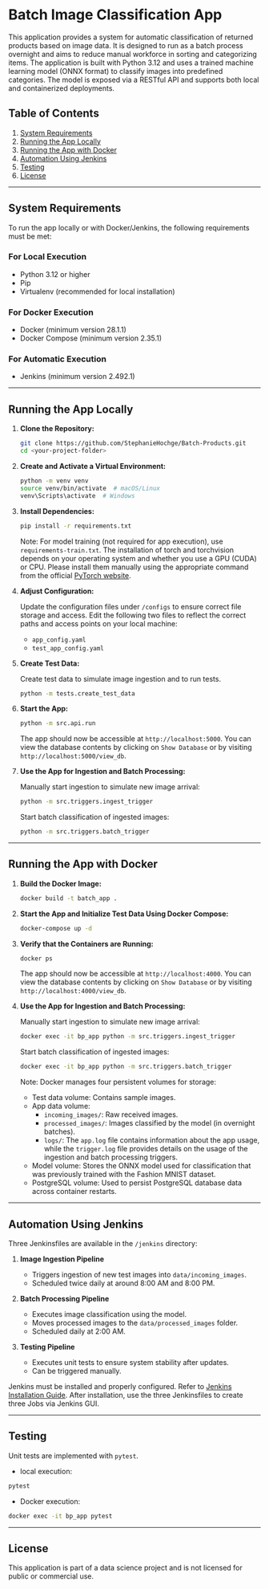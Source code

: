# Batch Image Classification App

This application provides a system for automatic classification of returned products based on image data. It is designed to run as a batch process overnight and aims to reduce manual workforce in sorting and categorizing items. The application is built with Python 3.12 and uses a trained machine learning model (ONNX format) to classify images into predefined categories. The model is exposed via a RESTful API and supports both local and containerized deployments. 

## Table of Contents
1. [System Requirements](#system-requirements)
2. [Running the App Locally](#running-the-app-locally)
3. [Running the App with Docker](#running-the-app-with-docker)
4. [Automation Using Jenkins](#automation-using-jenkins)
5. [Testing](#testing)
6. [License](#license)

---

## System Requirements

To run the app locally or with Docker/Jenkins, the following requirements must be met:

### **For Local Execution**
- Python 3.12 or higher
- Pip 
- Virtualenv (recommended for local installation)

### **For Docker Execution**
- Docker (minimum version 28.1.1)
- Docker Compose (minimum version 2.35.1)

### **For Automatic Execution**
- Jenkins (minimum version 2.492.1)

---

## Running the App Locally

1. **Clone the Repository:**
   ```sh
   git clone https://github.com/StephanieHochge/Batch-Products.git
   cd <your-project-folder>
   ```

2. **Create and Activate a Virtual Environment:**
   ```sh
   python -m venv venv
   source venv/bin/activate  # macOS/Linux
   venv\Scripts\activate  # Windows
   ```

3. **Install Dependencies:**
   ```sh
   pip install -r requirements.txt
   ```
   Note: For model training (not required for app execution), use `requirements-train.txt`. The installation of torch
   and torchvision depends on your operating system and whether you use a GPU (CUDA) or CPU. Please install them 
manually using the appropriate command from the official [PyTorch website](https://pytorch.org/get-started/locally/).
   

4. **Adjust Configuration:**

   Update the configuration files under `/configs` to ensure correct file storage and access.
   Edit the following two files to reflect the correct paths and access points on your local machine: 
     - `app_config.yaml`
     - `test_app_config.yaml`


5. **Create Test Data:**

   Create test data to simulate image ingestion and to run tests. 
   ```sh
   python -m tests.create_test_data
   ```


6. **Start the App:**
   ```sh
   python -m src.api.run
   ```
   The app should now be accessible at `http://localhost:5000`. You can view the database contents by clicking on `Show Database` or by visiting `http://localhost:5000/view_db`.


7. **Use the App for Ingestion and Batch Processing:**
    
    Manually start ingestion to simulate new image arrival:
    ```sh
    python -m src.triggers.ingest_trigger
    ```
   
    Start batch classification of ingested images:
    ```sh
    python -m src.triggers.batch_trigger
    ```

---

## Running the App with Docker

1. **Build the Docker Image:**
   ```sh
   docker build -t batch_app .
   ```

2. **Start the App and Initialize Test Data Using Docker Compose:**
   ```sh
   docker-compose up -d
   ```

3. **Verify that the Containers are Running:**
   ```sh
   docker ps
   ```

    The app should now be accessible at `http://localhost:4000`. You can view the database contents by clicking on `Show Database` or by visiting `http://localhost:4000/view_db`.


4. **Use the App for Ingestion and Batch Processing:**
    
    Manually start ingestion to simulate new image arrival:
    ```sh
    docker exec -it bp_app python -m src.triggers.ingest_trigger
    ```
   
    Start batch classification of ingested images:
    ```sh
    docker exec -it bp_app python -m src.triggers.batch_trigger
    ```
   
    Note: Docker manages four persistent volumes for storage:
    - Test data volume: Contains sample images.
    - App data volume:
      - `incoming_images/`: Raw received images.
      - `processed_images/`: Images classified by the model (in overnight batches).
      - `logs/`: The `app.log` file contains information about the app usage, while the `trigger.log` file provides details on the usage of the ingestion and batch processing triggers.
    - Model volume: Stores the ONNX model used for classification that was previously trained with the Fashion MNIST dataset. 
    - PostgreSQL volume: Used to persist PostgreSQL database data across container restarts. 
---

## Automation Using Jenkins

Three Jenkinsfiles are available in the `/jenkins` directory: 

1. **Image Ingestion Pipeline**
    - Triggers ingestion of new test images into `data/incoming_images`.
    - Scheduled twice daily at around 8:00 AM and 8:00 PM.

2. **Batch Processing Pipeline**
    - Executes image classification using the model.
    - Moves processed images to the `data/processed_images` folder.
    - Scheduled daily at 2:00 AM. 

3. **Testing Pipeline**
    - Executes unit tests to ensure system stability after updates.
    - Can be triggered manually. 

Jenkins must be installed and properly configured. Refer to [Jenkins Installation Guide](https://www.jenkins.io/doc/book/installing/). 
After installation, use the three Jenkinsfiles to create three Jobs via Jenkins GUI.

---
## Testing

Unit tests are implemented with `pytest`.
- local execution: 
```sh
pytest
```
- Docker execution:
```sh
docker exec -it bp_app pytest
```

---
## License

This application is part of a data science project and is not licensed for public or commercial use. 
